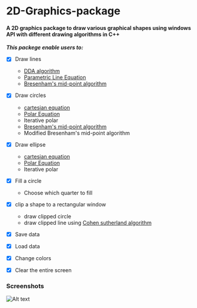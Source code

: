 # 2D-Graphics-package
#### A 2D graphics package to draw various graphical shapes using windows API with different drawing algorithms in C++ ####
***This packege enable users to:***

- [x] Draw lines 
    - [DDA algorithm](https://en.wikipedia.org/wiki/Digital_differential_analyzer_(graphics_algorithm))
    - [Parametric Line Equation](https://en.wikipedia.org/wiki/Parametric_equation)
    - [Bresenham's mid-point algorithm](https://en.wikipedia.org/wiki/Bresenham%27s_line_algorithm) 
    
- [x] Draw circles
    - [cartesian equation](https://en.wikipedia.org/wiki/Circle#Cartesian_coordinates)
    - [Polar Equation](https://en.wikipedia.org/wiki/Circle#Polar_coordinates)
    - Iterative polar
    - [Bresenham's mid-point algorithm](https://en.wikipedia.org/wiki/Midpoint_circle_algorithm)
    - Modified Bresenham's mid-point algorithm  
   
- [x] Draw ellipse
    - [cartesian equation](https://en.wikipedia.org/wiki/Ellipse#Standard_equation)
    - [Polar Equation](https://en.wikipedia.org/wiki/Ellipse#Polar_forms)
    - Iterative polar 
    
- [x] Fill a circle
  - Choose which quarter to fill  
 
- [x] clip a shape to a rectangular window
  - draw clipped circle
  - draw clipped line using [Cohen sutherland algorithm](https://en.wikipedia.org/wiki/Cohen%E2%80%93Sutherland_algorithm)
  
- [x] Save data 
- [x] Load data 
- [x] Change colors 
- [x] Clear the entire screen    

### Screenshots ###
![Alt text](https://media.giphy.com/media/KqAdDXphDTZqoq9eKj/giphy.gif) 